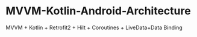 # MVVM-Kotlin-Android-Architecture
MVVM + Kotlin + Retrofit2 + Hilt + Coroutines + LiveData+Data Binding
